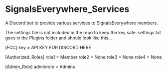 # SignalsEverywhere_Services
A Discord bot to provide various services to SignalsEverywhere members.

The settings file is not included in the repo to keep the key safe.
settings.txt goes in the Plugins folder and should look like this...


[FCC]
key = API KEY FOR DISCORD HERE

[Authorized_Roles]
role1 = Member
role2 = None
role3 = None
role4 = None

[Admin_Role]
adminrole = Admins

